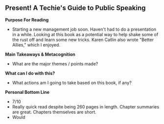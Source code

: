 ## Present! A Techie's Guide to Public Speaking

**Purpose For Reading**
- Starting a new management job soon. Haven't had to do a presentation in a while. Looking at this book as a potential way to help shake some of the rust off and learn some new tricks. Karen Catlin also wrote "Better Allies," which I enjoyed.
 
**Main Takeaways & Metacognition**
- What are the major themes / points made?

**What can I do with this?**
- What actions am I going to take based on this book, if any?

**Personal Bottom Line**
- 7/10
- Really quick read despite being 260 pages in length. Chapter summaries are great. Chapters themselves are short.
- Would

<!--stackedit_data:
eyJoaXN0b3J5IjpbLTc4OTAyODU2MCwxMjAwNTMyMzE2XX0=
-->